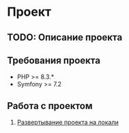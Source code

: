 # Проект

## TODO: Описание проекта

## Требования проекта

* PHP >= 8.3.*
* Symfony >= 7.2

## Работа с проектом

1. [Развертывание проекта на локали](docs/INSTALLATION.md)

